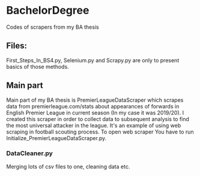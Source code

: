 # BachelorDegree
Codes of scrapers from my BA thesis

## Files:
First_Steps_In_BS4.py, Selenium.py and Scrapy.py are only to present basics of those methods. 

## Main part
Main part of my BA thesis is PremierLeagueDataScraper which scrapes data from premierleague.com/stats about appearances of forwards in English Premier League in current season (In my case it was 2019/20). I created this scraper in order to collect data to subsequent analysis to find the most universal attacker in the league. It's an example of using web scraping in football scouting process. To open web scraper You have to run Initialize_PremierLeagueDataScraper.py.

### DataCleaner.py
Merging lots of csv files to one, cleaning data etc.
